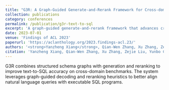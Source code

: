 ```yaml
---
title: "G3R: A Graph-Guided Generate-and-Rerank Framework for Cross-domain Text-to-SQL Generation"
collection: publications
category: conferences
permalink: /publication/g3r-text-to-sql
excerpt: 'A graph-guided generate-and-rerank framework that advances cross-domain text-to-SQL generation.'
date: 2023-07-01
venue: 'Findings of ACL 2023'
paperurl: 'https://aclanthology.org/2023.findings-acl.23/'
authors: '<strong>Yanzheng Xiang</strong>, Qian-Wen Zhang, Xu Zhang, Zejie Liu, Yunbo Cao, Deyu Zhou'
citation: 'Yanzheng Xiang, Qian-Wen Zhang, Xu Zhang, Zejie Liu, Yunbo Cao, Deyu Zhou. 2023. "G3R: A Graph-Guided Generate-and-Rerank Framework for Cross-domain Text-to-SQL Generation." In <i>Findings of ACL 2023</i>.'
---
```


G3R combines structured schema graphs with generation and reranking to improve text-to-SQL accuracy on cross-domain benchmarks. The system leverages graph-guided decoding and reranking heuristics to better align natural language queries with executable SQL programs.
